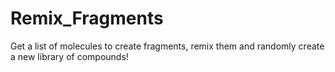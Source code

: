 # Remix_Fragments
Get a list of molecules to create fragments, remix them and randomly create a new library of compounds!
